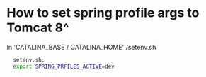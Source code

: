 # How to set spring profile args to Tomcat 8^

In 'CATALINA_BASE / CATALINA_HOME' /setenv.sh

```bash
  setenv.sh:
  export SPRING_PRFILES_ACTIVE=dev
```
